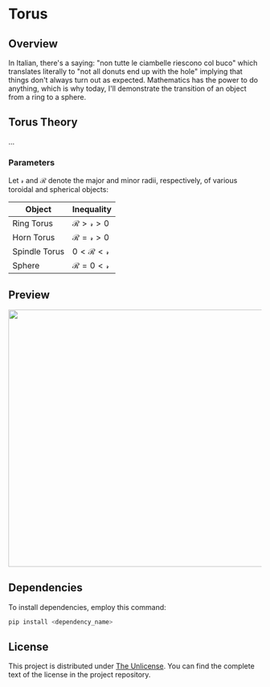 # Torus

## Overview

In Italian, there's a saying: "non tutte le ciambelle riescono col buco" which translates literally to "not all donuts end up with the hole" implying that things don't always turn out as expected. Mathematics has the power to do anything, which is why today, I'll demonstrate the transition of an object from a ring to a sphere.

## Torus Theory

...

### Parameters

Let $\mathcal{r}$ and $\mathcal{R}$ denote the major and minor radii, respectively, of various toroidal and spherical objects:

| Object | Inequality |
| ---------- | ----------- |
| Ring Torus | $\mathcal{R} > \mathcal{r} > 0$ |
| Horn Torus | $\mathcal{R} = \mathcal{r} > 0$ |
| Spindle Torus | $0 < \mathcal{R} < \mathcal{r}$ |
| Sphere | $\mathcal{R} = 0 < \mathcal{r}$ |

## Preview

<img src="https://github.com/robertovicario/Torus/assets/119845903/f9cd8bdd-409f-4c5b-8d15-d2545e5c68e0" width="512">

## Dependencies

To install dependencies, employ this command:

```py
pip install <dependency_name>
```

## License

This project is distributed under [The Unlicense](https://opensource.org/license/unlicense). You can find the complete text of the license in the project repository.
